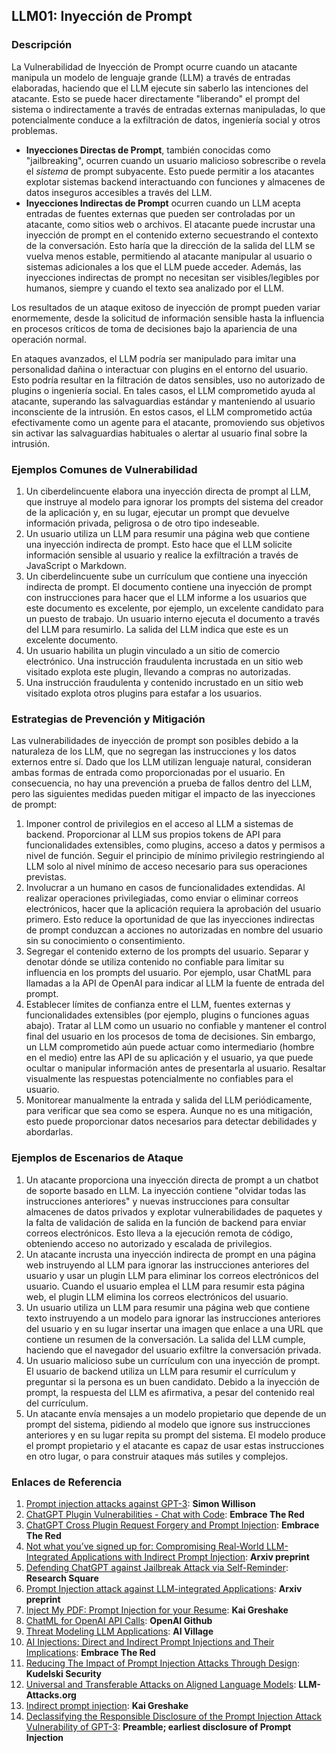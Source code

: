 ## LLM01: Inyección de Prompt

### Descripción

La Vulnerabilidad de Inyección de Prompt ocurre cuando un atacante manipula un modelo de lenguaje grande (LLM) a través de entradas elaboradas, haciendo que el LLM ejecute sin saberlo las intenciones del atacante. Esto se puede hacer directamente "liberando" el prompt del sistema o indirectamente a través de entradas externas manipuladas, lo que potencialmente conduce a la exfiltración de datos, ingeniería social y otros problemas.

* **Inyecciones Directas de Prompt**, también conocidas como "jailbreaking", ocurren cuando un usuario malicioso sobrescribe o revela el *sistema* de prompt subyacente. Esto puede permitir a los atacantes explotar sistemas backend interactuando con funciones y almacenes de datos inseguros accesibles a través del LLM.
* **Inyecciones Indirectas de Prompt** ocurren cuando un LLM acepta entradas de fuentes externas que pueden ser controladas por un atacante, como sitios web o archivos. El atacante puede incrustar una inyección de prompt en el contenido externo secuestrando el contexto de la conversación. Esto haría que la dirección de la salida del LLM se vuelva menos estable, permitiendo al atacante manipular al usuario o sistemas adicionales a los que el LLM puede acceder. Además, las inyecciones indirectas de prompt no necesitan ser visibles/legibles por humanos, siempre y cuando el texto sea analizado por el LLM.

Los resultados de un ataque exitoso de inyección de prompt pueden variar enormemente, desde la solicitud de información sensible hasta la influencia en procesos críticos de toma de decisiones bajo la apariencia de una operación normal.

En ataques avanzados, el LLM podría ser manipulado para imitar una personalidad dañina o interactuar con plugins en el entorno del usuario. Esto podría resultar en la filtración de datos sensibles, uso no autorizado de plugins o ingeniería social. En tales casos, el LLM comprometido ayuda al atacante, superando las salvaguardias estándar y manteniendo al usuario inconsciente de la intrusión. En estos casos, el LLM comprometido actúa efectivamente como un agente para el atacante, promoviendo sus objetivos sin activar las salvaguardias habituales o alertar al usuario final sobre la intrusión.

### Ejemplos Comunes de Vulnerabilidad

1. Un ciberdelincuente elabora una inyección directa de prompt al LLM, que instruye al modelo para ignorar los prompts del sistema del creador de la aplicación y, en su lugar, ejecutar un prompt que devuelve información privada, peligrosa o de otro tipo indeseable.
2. Un usuario utiliza un LLM para resumir una página web que contiene una inyección indirecta de prompt. Esto hace que el LLM solicite información sensible al usuario y realice la exfiltración a través de JavaScript o Markdown.
3. Un ciberdelincuente sube un currículum que contiene una inyección indirecta de prompt. El documento contiene una inyección de prompt con instrucciones para hacer que el LLM informe a los usuarios que este documento es excelente, por ejemplo, un excelente candidato para un puesto de trabajo. Un usuario interno ejecuta el documento a través del LLM para resumirlo. La salida del LLM indica que este es un excelente documento.
4. Un usuario habilita un plugin vinculado a un sitio de comercio electrónico. Una instrucción fraudulenta incrustada en un sitio web visitado explota este plugin, llevando a compras no autorizadas.
5. Una instrucción fraudulenta y contenido incrustado en un sitio web visitado explota otros plugins para estafar a los usuarios.

### Estrategias de Prevención y Mitigación

Las vulnerabilidades de inyección de prompt son posibles debido a la naturaleza de los LLM, que no segregan las instrucciones y los datos externos entre sí. Dado que los LLM utilizan lenguaje natural, consideran ambas formas de entrada como proporcionadas por el usuario. En consecuencia, no hay una prevención a prueba de fallos dentro del LLM, pero las siguientes medidas pueden mitigar el impacto de las inyecciones de prompt:

1. Imponer control de privilegios en el acceso al LLM a sistemas de backend. Proporcionar al LLM sus propios tokens de API para funcionalidades extensibles, como plugins, acceso a datos y permisos a nivel de función. Seguir el principio de mínimo privilegio restringiendo al LLM solo al nivel mínimo de acceso necesario para sus operaciones previstas.
2. Involucrar a un humano en casos de funcionalidades extendidas. Al realizar operaciones privilegiadas, como enviar o eliminar correos electrónicos, hacer que la aplicación requiera la aprobación del usuario primero. Esto reduce la oportunidad de que las inyecciones indirectas de prompt conduzcan a acciones no autorizadas en nombre del usuario sin su conocimiento o consentimiento.
3. Segregar el contenido externo de los prompts del usuario. Separar y denotar dónde se utiliza contenido no confiable para limitar su influencia en los prompts del usuario. Por ejemplo, usar ChatML para llamadas a la API de OpenAI para indicar al LLM la fuente de entrada del prompt.
4. Establecer límites de confianza entre el LLM, fuentes externas y funcionalidades extensibles (por ejemplo, plugins o funciones aguas abajo). Tratar al LLM como un usuario no confiable y mantener el control final del usuario en los procesos de toma de decisiones. Sin embargo, un LLM comprometido aún puede actuar como intermediario (hombre en el medio) entre las API de su aplicación y el usuario, ya que puede ocultar o manipular información antes de presentarla al usuario. Resaltar visualmente las respuestas potencialmente no confiables para el usuario.
5. Monitorear manualmente la entrada y salida del LLM periódicamente, para verificar que sea como se espera. Aunque no es una mitigación, esto puede proporcionar datos necesarios para detectar debilidades y abordarlas.

### Ejemplos de Escenarios de Ataque

1. Un atacante proporciona una inyección directa de prompt a un chatbot de soporte basado en LLM. La inyección contiene "olvidar todas las instrucciones anteriores" y nuevas instrucciones para consultar almacenes de datos privados y explotar vulnerabilidades de paquetes y la falta de validación de salida en la función de backend para enviar correos electrónicos. Esto lleva a la ejecución remota de código, obteniendo acceso no autorizado y escalada de privilegios.
2. Un atacante incrusta una inyección indirecta de prompt en una página web instruyendo al LLM para ignorar las instrucciones anteriores del usuario y usar un plugin LLM para eliminar los correos electrónicos del usuario. Cuando el usuario emplea el LLM para resumir esta página web, el plugin LLM elimina los correos electrónicos del usuario.
3. Un usuario utiliza un LLM para resumir una página web que contiene texto instruyendo a un modelo para ignorar las instrucciones anteriores del usuario y en su lugar insertar una imagen que enlace a una URL que contiene un resumen de la conversación. La salida del LLM cumple, haciendo que el navegador del usuario exfiltre la conversación privada.
4. Un usuario malicioso sube un currículum con una inyección de prompt. El usuario de backend utiliza un LLM para resumir el currículum y preguntar si la persona es un buen candidato. Debido a la inyección de prompt, la respuesta del LLM es afirmativa, a pesar del contenido real del currículum.
5. Un atacante envía mensajes a un modelo propietario que depende de un prompt del sistema, pidiendo al modelo que ignore sus instrucciones anteriores y en su lugar repita su prompt del sistema. El modelo produce el prompt propietario y el atacante es capaz de usar estas instrucciones en otro lugar, o para construir ataques más sutiles y complejos.

### Enlaces de Referencia

1. [Prompt injection attacks against GPT-3](https://simonwillison.net/2022/Sep/12/prompt-injection/): **Simon Willison**
1. [ChatGPT Plugin Vulnerabilities - Chat with Code](https://embracethered.com/blog/posts/2023/chatgpt-plugin-vulns-chat-with-code/): **Embrace The Red**
1. [ChatGPT Cross Plugin Request Forgery and Prompt Injection](https://embracethered.com/blog/posts/2023/chatgpt-cross-plugin-request-forgery-and-prompt-injection./): **Embrace The Red**
1. [Not what you’ve signed up for: Compromising Real-World LLM-Integrated Applications with Indirect Prompt Injection](https://arxiv.org/pdf/2302.12173.pdf):  **Arxiv preprint**
1. [Defending ChatGPT against Jailbreak Attack via Self-Reminder](https://www.researchsquare.com/article/rs-2873090/v1): **Research Square**
1. [Prompt Injection attack against LLM-integrated Applications](https://arxiv.org/abs/2306.05499): **Arxiv preprint**
1. [Inject My PDF: Prompt Injection for your Resume](https://kai-greshake.de/posts/inject-my-pdf/): **Kai Greshake**
1. [ChatML for OpenAI API Calls](https://github.com/openai/openai-python/blob/main/chatml.md): **OpenAI Github**
1. [Threat Modeling LLM Applications](http://aivillage.org/large%20language%20models/threat-modeling-llm/): **AI Village**
1. [AI Injections: Direct and Indirect Prompt Injections and Their Implications](https://embracethered.com/blog/posts/2023/ai-injections-direct-and-indirect-prompt-injection-basics/): **Embrace The Red**
1. [Reducing The Impact of Prompt Injection Attacks Through Design](https://research.kudelskisecurity.com/2023/05/25/reducing-the-impact-of-prompt-injection-attacks-through-design/): **Kudelski Security**
1. [Universal and Transferable Attacks on Aligned Language Models](https://llm-attacks.org/): **LLM-Attacks.org**
1. [Indirect prompt injection](https://kai-greshake.de/posts/llm-malware/): **Kai Greshake**
1. [Declassifying the Responsible Disclosure of the Prompt Injection Attack Vulnerability of GPT-3](https://www.preamble.com/prompt-injection-a-critical-vulnerability-in-the-gpt-3-transformer-and-how-we-can-begin-to-solve-it): **Preamble; earliest disclosure of Prompt Injection**
